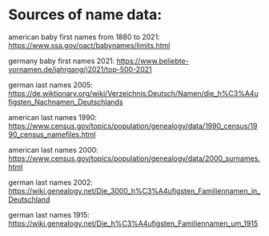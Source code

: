 ﻿# Sources of name data:

american baby first names from 1880 to 2021: https://www.ssa.gov/oact/babynames/limits.html

germany baby first names 2021: https://www.beliebte-vornamen.de/jahrgang/j2021/top-500-2021

german last names 2005: https://de.wiktionary.org/wiki/Verzeichnis:Deutsch/Namen/die_h%C3%A4ufigsten_Nachnamen_Deutschlands

american last names 1990: https://www.census.gov/topics/population/genealogy/data/1990_census/1990_census_namefiles.html

american last names 2000: https://www.census.gov/topics/population/genealogy/data/2000_surnames.html

german last names 2002: https://wiki.genealogy.net/Die_3000_h%C3%A4ufigsten_Familiennamen_in_Deutschland

german last names 1915: https://wiki.genealogy.net/Die_h%C3%A4ufigsten_Familiennamen_um_1915

